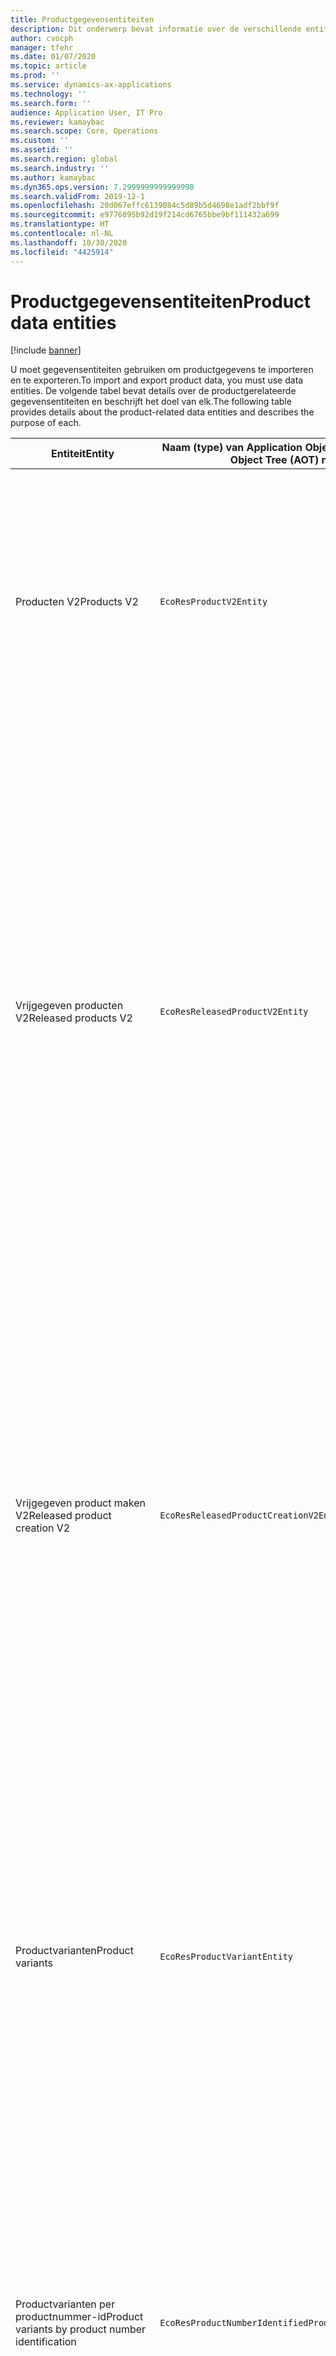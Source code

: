 ```yaml
---
title: Productgegevensentiteiten
description: Dit onderwerp bevat informatie over de verschillende entiteiten die kunnen worden gebruikt voor het importeren en exporteren van productgegevens.
author: cvocph
manager: tfehr
ms.date: 01/07/2020
ms.topic: article
ms.prod: ''
ms.service: dynamics-ax-applications
ms.technology: ''
ms.search.form: ''
audience: Application User, IT Pro
ms.reviewer: kamaybac
ms.search.scope: Core, Operations
ms.custom: ''
ms.assetid: ''
ms.search.region: global
ms.search.industry: ''
ms.author: kamaybac
ms.dyn365.ops.version: 7.2999999999999998
ms.search.validFrom: 2019-12-1
ms.openlocfilehash: 20d067effc6139084c5d89b5d4698e1adf2bbf9f
ms.sourcegitcommit: e9776095b92d19f214cd6765bbe9bf111432a699
ms.translationtype: HT
ms.contentlocale: nl-NL
ms.lasthandoff: 10/30/2020
ms.locfileid: "4425914"
---
```

# <a name="product-data-entities"></a><span data-ttu-id="8e483-103">Productgegevensentiteiten</span><span class="sxs-lookup"><span data-stu-id="8e483-103">Product data entities</span></span>

[!include [banner](../includes/banner.md)]

<span data-ttu-id="8e483-104">U moet gegevensentiteiten gebruiken om productgegevens te importeren en te exporteren.</span><span class="sxs-lookup"><span data-stu-id="8e483-104">To import and export product data, you must use data entities.</span></span> <span data-ttu-id="8e483-105">De volgende tabel bevat details over de productgerelateerde gegevensentiteiten en beschrijft het doel van elk.</span><span class="sxs-lookup"><span data-stu-id="8e483-105">The following table provides details about the product-related data entities and describes the purpose of each.</span></span>

| <span data-ttu-id="8e483-106">Entiteit</span><span class="sxs-lookup"><span data-stu-id="8e483-106">Entity</span></span> | <span data-ttu-id="8e483-107">Naam (type) van Application Object Tree (AOT)</span><span class="sxs-lookup"><span data-stu-id="8e483-107">Application Object Tree (AOT) name (type)</span></span> | <span data-ttu-id="8e483-108">Opmerkingen</span><span class="sxs-lookup"><span data-stu-id="8e483-108">Notes</span></span> |
|--------|-------------------------------------------|-------|
| <span data-ttu-id="8e483-109">Producten V2</span><span class="sxs-lookup"><span data-stu-id="8e483-109">Products V2</span></span> | `EcoResProductV2Entity` | <span data-ttu-id="8e483-110">Deze entiteit wordt gebruikt voor het importeren en exporteren van gedeelde producten, zowel afzonderlijke producten als productmodellen.</span><span class="sxs-lookup"><span data-stu-id="8e483-110">This entity is used to import and export shared products-distinct products and product masters.</span></span> <span data-ttu-id="8e483-111">Updates worden ondersteund.</span><span class="sxs-lookup"><span data-stu-id="8e483-111">It allows for updates.</span></span> <span data-ttu-id="8e483-112">De entiteit biedt geen ondersteuning voor op sets gebaseerde SQL-bewerkingen.</span><span class="sxs-lookup"><span data-stu-id="8e483-112">It doesn't support set-based SQL operations.</span></span> <span data-ttu-id="8e483-113">De entiteit is wel geschikt voor Open Data Protocol (OData).</span><span class="sxs-lookup"><span data-stu-id="8e483-113">It's enabled for Open Data Protocol (OData).</span></span> |
| <span data-ttu-id="8e483-114">Vrijgegeven producten V2</span><span class="sxs-lookup"><span data-stu-id="8e483-114">Released products V2</span></span> | `EcoResReleasedProductV2Entity` | <span data-ttu-id="8e483-115">Deze entiteit wordt gebruikt voor het importeren en exporteren van uitgebrachte producten, zowel afzonderlijke producten als productmodellen.</span><span class="sxs-lookup"><span data-stu-id="8e483-115">This entity is used to import and export released products-distinct products and product masters.</span></span> <span data-ttu-id="8e483-116">Updates worden ondersteund.</span><span class="sxs-lookup"><span data-stu-id="8e483-116">It allows for updates.</span></span> <span data-ttu-id="8e483-117">Het gedeelde product moet al zijn gemaakt.</span><span class="sxs-lookup"><span data-stu-id="8e483-117">It requires that the shared product already be created.</span></span> <span data-ttu-id="8e483-118">Wanneer een nieuw vrijgegeven product wordt geïmporteerd, vindt een vrijgave van het gedeelde product plaats.</span><span class="sxs-lookup"><span data-stu-id="8e483-118">When a new released product is imported, a release of the shared product occurs.</span></span> <span data-ttu-id="8e483-119">Er zijn ook afzonderlijke entiteiten die kunnen worden gebruikt voor het importeren en exporteren van vrijgegeven productmodellen en vrijgegeven verschillende varianten.</span><span class="sxs-lookup"><span data-stu-id="8e483-119">There are also separate entities that can be used to import and export released product masters and released distinct variants.</span></span> <span data-ttu-id="8e483-120">Deze entiteit biedt geen ondersteuning voor op sets gebaseerde SQL-bewerkingen of verwijderbewerkingen.</span><span class="sxs-lookup"><span data-stu-id="8e483-120">This entity doesn't support set-based SQL operations or delete operations.</span></span> <span data-ttu-id="8e483-121">De entiteit is wel geschikt voor OData.</span><span class="sxs-lookup"><span data-stu-id="8e483-121">It's enabled for OData.</span></span> |
| <span data-ttu-id="8e483-122">Vrijgegeven product maken V2</span><span class="sxs-lookup"><span data-stu-id="8e483-122">Released product creation V2</span></span> | `EcoResReleasedProductCreationV2Entity` | <span data-ttu-id="8e483-123">Deze entiteit wordt gebruikt om gedeelde producten en vrijgegeven producten in één stap te importeren.</span><span class="sxs-lookup"><span data-stu-id="8e483-123">This entity is used to import shared products and released products in one step.</span></span> <span data-ttu-id="8e483-124">Hoewel exporteren wordt ondersteund, wordt dat gebruik niet aanbevolen, omdat het doel van de entiteit het maken van een product is.</span><span class="sxs-lookup"><span data-stu-id="8e483-124">Although it supports exports, that use isn't recommended, because the purpose of the entity is product creation.</span></span> <span data-ttu-id="8e483-125">Updates worden niet ondersteund.</span><span class="sxs-lookup"><span data-stu-id="8e483-125">It doesn't support updates.</span></span> <span data-ttu-id="8e483-126">Een beperkt aantal velden (velden die beschikbaar zijn in het dialoogvenster voor het maken van producten) wordt ondersteund.</span><span class="sxs-lookup"><span data-stu-id="8e483-126">It supports a limited set of fields (fields that are available in the product creation dialog box).</span></span> <span data-ttu-id="8e483-127">De entiteit biedt geen ondersteuning voor op sets gebaseerde SQL-bewerkingen.</span><span class="sxs-lookup"><span data-stu-id="8e483-127">It doesn't support set-based SQL operations.</span></span> <span data-ttu-id="8e483-128">Deze entiteit wordt niet weergegeven via OData.</span><span class="sxs-lookup"><span data-stu-id="8e483-128">It isn't exposed through OData.</span></span> |
| <span data-ttu-id="8e483-129">Productvarianten</span><span class="sxs-lookup"><span data-stu-id="8e483-129">Product variants</span></span> | `EcoResProductVariantEntity` | <span data-ttu-id="8e483-130">Deze entiteit wordt gebruikt voor het importeren en exporteren van gedeelde productvarianten.</span><span class="sxs-lookup"><span data-stu-id="8e483-130">This entity is used to import and export shared product variants.</span></span> <span data-ttu-id="8e483-131">Updates worden ondersteund.</span><span class="sxs-lookup"><span data-stu-id="8e483-131">It allows for updates.</span></span> <span data-ttu-id="8e483-132">Hiervoor moeten dimensiewaarden al zijn gemaakt.</span><span class="sxs-lookup"><span data-stu-id="8e483-132">It requires that dimension values already be created.</span></span> <span data-ttu-id="8e483-133">De integratiesleutel is het productmodel plus productdimensies.</span><span class="sxs-lookup"><span data-stu-id="8e483-133">The integration key is the product master plus product dimensions.</span></span> <span data-ttu-id="8e483-134">Deze entiteit biedt geen ondersteuning voor op sets gebaseerde SQL-bewerkingen.</span><span class="sxs-lookup"><span data-stu-id="8e483-134">This entity doesn't support set-based SQL operations.</span></span> <span data-ttu-id="8e483-135">De entiteit is wel geschikt voor OData.</span><span class="sxs-lookup"><span data-stu-id="8e483-135">It's enabled for OData.</span></span> <span data-ttu-id="8e483-136">De entiteit ondersteunt verwijderbewerkingen.</span><span class="sxs-lookup"><span data-stu-id="8e483-136">It supports delete operations.</span></span> <span data-ttu-id="8e483-137">De entiteit kan niet worden uitgebreid door nieuwe productdimensies toe te voegen.</span><span class="sxs-lookup"><span data-stu-id="8e483-137">It can't be extended through the addition of new product dimensions.</span></span> |
| <span data-ttu-id="8e483-138">Productvarianten per productnummer-id</span><span class="sxs-lookup"><span data-stu-id="8e483-138">Product variants by product number identification</span></span> | `EcoResProductNumberIdentifiedProductVariantEntity` | <span data-ttu-id="8e483-139">Deze entiteit wordt gebruikt voor het importeren en exporteren van gedeelde productvarianten.</span><span class="sxs-lookup"><span data-stu-id="8e483-139">This entity is used to import and export shared product variants.</span></span> <span data-ttu-id="8e483-140">Updates worden ondersteund.</span><span class="sxs-lookup"><span data-stu-id="8e483-140">It allows for updates.</span></span> <span data-ttu-id="8e483-141">Hiervoor moeten dimensiewaarden al zijn gemaakt.</span><span class="sxs-lookup"><span data-stu-id="8e483-141">It requires that dimension values already be created.</span></span> <span data-ttu-id="8e483-142">De integratiesleutel is het productnummer (terwijl de integratiesleutel voor de entiteit **Productvarianten** het productmodel plus productdimensies is).</span><span class="sxs-lookup"><span data-stu-id="8e483-142">The integration key is the product number (whereas the integration key for the **Product variants** entity is the product master plus product dimensions).</span></span> |
| <span data-ttu-id="8e483-143">Vrijgegeven productvarianten</span><span class="sxs-lookup"><span data-stu-id="8e483-143">Released product variants</span></span> | `EcoResReleasedProductVariantEntity` | <span data-ttu-id="8e483-144">Deze entiteit wordt gebruikt voor het importeren en exporteren van vrijgegeven productvarianten.</span><span class="sxs-lookup"><span data-stu-id="8e483-144">This entity is used to import and export released product variants.</span></span> <span data-ttu-id="8e483-145">Updates worden ondersteund.</span><span class="sxs-lookup"><span data-stu-id="8e483-145">It allows for updates.</span></span> <span data-ttu-id="8e483-146">Gedeelde productvarianten moeten al zijn gemaakt.</span><span class="sxs-lookup"><span data-stu-id="8e483-146">It requires that shared product variants already be created.</span></span> <span data-ttu-id="8e483-147">Wanneer een nieuw vrijgegeven productvariant wordt geïmporteerd, vindt een vrijgave van de gedeelde productvariant plaats.</span><span class="sxs-lookup"><span data-stu-id="8e483-147">When a new released product variant is imported, a release of the shared product variant occurs.</span></span> <span data-ttu-id="8e483-148">Deze entiteit biedt geen ondersteuning voor op sets gebaseerde SQL-bewerkingen.</span><span class="sxs-lookup"><span data-stu-id="8e483-148">This entity doesn't support set-based SQL operations.</span></span> <span data-ttu-id="8e483-149">De entiteit is wel geschikt voor OData.</span><span class="sxs-lookup"><span data-stu-id="8e483-149">It's enabled for OData.</span></span> <span data-ttu-id="8e483-150">Hoewel verwijderbewerkingen worden ondersteund, resulteren deze momenteel in gegevensbeschadiging vanwege een bug in het huidige platform.</span><span class="sxs-lookup"><span data-stu-id="8e483-150">Although it supports delete operations, that use currently causes data corruption because of a bug in the current platform.</span></span> <span data-ttu-id="8e483-151">Deze entiteit kan niet worden uitgebreid door nieuwe productdimensies toe te voegen.</span><span class="sxs-lookup"><span data-stu-id="8e483-151">This entity can't be extended through the addition of new product dimensions.</span></span> |
| <span data-ttu-id="8e483-152">Vrijgegeven productvarianten per productnummer-id</span><span class="sxs-lookup"><span data-stu-id="8e483-152">Released product variants by product number identification</span></span> | `EcoResProductNumberIdentifiedReleasedProductVariantEntity` | <span data-ttu-id="8e483-153">Deze entiteit lijkt op de entiteit **Vrijgegeven productvarianten**, maar de integratiesleutel is het productnummer in plaats van het productmodel plus productdimensies.</span><span class="sxs-lookup"><span data-stu-id="8e483-153">This entity resembles the **Released product variants** entity, but the integration key is the product number instead of the product master plus product dimensions.</span></span> <span data-ttu-id="8e483-154">De entiteit kan worden uitgebreid door nieuwe productdimensies toe te voegen.</span><span class="sxs-lookup"><span data-stu-id="8e483-154">It can be extended through the addition of new product dimensions.</span></span> |
| <span data-ttu-id="8e483-155">Verkoopbare vrijgegeven producten</span><span class="sxs-lookup"><span data-stu-id="8e483-155">Sellable released products</span></span> | `EcoResSellableReleasedProductEntity` | <span data-ttu-id="8e483-156">Deze entiteit wordt gebruikt om alleen verkoopbare producten te exporteren.</span><span class="sxs-lookup"><span data-stu-id="8e483-156">This entity is used to export only sellable products.</span></span> <span data-ttu-id="8e483-157">Verkoopbare producten zijn producten die de informatie bevatten die ze nodig hebben om te kunnen worden gebruikt in een verkooporder.</span><span class="sxs-lookup"><span data-stu-id="8e483-157">Sellable products are products that have the information that they require in order to be used in a sales order.</span></span> <span data-ttu-id="8e483-158">Dezelfde regels zijn van toepassing wanneer een product wordt gevalideerd met de functie **Valideren** op de pagina **Vrijgegeven producten**.</span><span class="sxs-lookup"><span data-stu-id="8e483-158">The same rules apply when a product is validated by using the **Validate** function on the **Released products** page.</span></span> |
| <span data-ttu-id="8e483-159">Vrijgegeven verschillende producten V2</span><span class="sxs-lookup"><span data-stu-id="8e483-159">Released Distinct products V2</span></span> | `EcoResDistinctProductV2Entity` | <span data-ttu-id="8e483-160">Deze entiteit wordt gebruikt om verschillende producten te exporteren.</span><span class="sxs-lookup"><span data-stu-id="8e483-160">This entity is used to export distinct products.</span></span> <span data-ttu-id="8e483-161">Deze verschillende producten kunnen, producten, subtypeproducten en productvarianten zijn.</span><span class="sxs-lookup"><span data-stu-id="8e483-161">Those distinct products can be products, subtype products, and product variants.</span></span> |
| <span data-ttu-id="8e483-162">Vrijgegeven productmodellen V2</span><span class="sxs-lookup"><span data-stu-id="8e483-162">Released products masters V2</span></span> | `EcoResProductMasterV2Entity` | <span data-ttu-id="8e483-163">Deze entiteit wordt gebruikt voor het importeren en exporteren van productmodellen.</span><span class="sxs-lookup"><span data-stu-id="8e483-163">This entity is used to import and export product masters.</span></span> <span data-ttu-id="8e483-164">De entiteit is niet geschikt voor gegevensbeheer.</span><span class="sxs-lookup"><span data-stu-id="8e483-164">It isn't enabled for data management.</span></span> |
| <span data-ttu-id="8e483-165">Artikel - streepjescode</span><span class="sxs-lookup"><span data-stu-id="8e483-165">Item - barcode</span></span> | `EcoResProductBarcodeEntityV3` | <span data-ttu-id="8e483-166">Deze entiteit wordt gebruikt om producten en streepjescodes te exporteren.</span><span class="sxs-lookup"><span data-stu-id="8e483-166">This entity is used to export products and bar codes.</span></span> <span data-ttu-id="8e483-167">Deze entiteit staat het bijhouden van wijzigingen, updates of verwijderingen niet toe.</span><span class="sxs-lookup"><span data-stu-id="8e483-167">This entity doesn't allow change tracking, updates, or deletes.</span></span> <span data-ttu-id="8e483-168">Als u wijzigingen wilt bijhouden, updates of verwijderingen voor streepjescodes wilt gebruiken, gebruikt u de entiteit **Koppeling artikel - streepjescode**.</span><span class="sxs-lookup"><span data-stu-id="8e483-168">To use change tracking, updates, or deletes on barcodes, use the **Item - barcode association** entity.</span></span> |
| <span data-ttu-id="8e483-169">Koppeling artikel - streepjescode</span><span class="sxs-lookup"><span data-stu-id="8e483-169">Item - barcode association</span></span> | `EcoResProductBarcodeAssociationEntity` | <span data-ttu-id="8e483-170">Deze entiteit wordt gebruikt om producten en streepjescodes te exporteren.</span><span class="sxs-lookup"><span data-stu-id="8e483-170">This entity is used to export products and bar codes.</span></span> <span data-ttu-id="8e483-171">Hiermee zijn het bijhouden van wijzigingen, updates en verwijderingen toegestaan.</span><span class="sxs-lookup"><span data-stu-id="8e483-171">It allows change tracking, updates, and deletes.</span></span> <span data-ttu-id="8e483-172">Als u de entiteit wilt gebruiken, moet de functie *Verbeteringen artikel - streepjescode* zijn ingeschakeld in [Functiebeheer](../../fin-ops-core/fin-ops/get-started/feature-management/feature-management-overview.md).</span><span class="sxs-lookup"><span data-stu-id="8e483-172">To use the entity, the feature *Item - barcode improvements* must be enabled in [feature management](../../fin-ops-core/fin-ops/get-started/feature-management/feature-management-overview.md).</span></span> <span data-ttu-id="8e483-173">De entiteitssleutel is `AssociationID`, waarmee de koppeling tussen de streepjes code en het product wordt gemaakt.</span><span class="sxs-lookup"><span data-stu-id="8e483-173">Its entity key is `AssociationID`, which creates the association between the barcode and the product.</span></span> <span data-ttu-id="8e483-174">Als u ondersteuning voor deze sleutel wilt toevoegen, wordt de tabel `InventitemBarcodeAssociation` gevuld voor bestaande gegevens voor artikelstreepjescodes wanneer u de functie inschakelt.</span><span class="sxs-lookup"><span data-stu-id="8e483-174">To add support for this key, the table `InventitemBarcodeAssociation` will be populated for existing item barcode data when you turn on the feature.</span></span> <span data-ttu-id="8e483-175">De tabel wordt gevuld met een batchtaak en als de streepjescodetabel een groot aantal records bevat, kan het lang duren voordat de batchtaak wordt uitgevoerd.</span><span class="sxs-lookup"><span data-stu-id="8e483-175">The table is populated using a batch job and if your barcode table has a large number of records, it could take significant time to run the batch job.</span></span> <span data-ttu-id="8e483-176">Het is daarom raadzaam om de functie in te schakelen (en dus de batchtaak uit te voeren) op een tijdstip dat aansluit bij uw bedrijfsplanning.</span><span class="sxs-lookup"><span data-stu-id="8e483-176">Therefore, we recommend that you plan to enable the feature (and therefore run the batch job) at a time that fits your business schedule.</span></span> |
| <span data-ttu-id="8e483-177">Statussen van productlevenscyclus</span><span class="sxs-lookup"><span data-stu-id="8e483-177">Product lifecycle states</span></span> | `EcoResProductLifecycleSateEntity` | <span data-ttu-id="8e483-178">Deze entiteit wordt gebruikt voor het importeren en exporteren van de verschillende levenscyclusstatussen die kunnen worden toegewezen aan een product.</span><span class="sxs-lookup"><span data-stu-id="8e483-178">This entity is used to import and export the different product lifecycle states that can be assigned to a product.</span></span> |

> [!NOTE]
> <span data-ttu-id="8e483-179">U kunt de gegevensentiteit **Vrijgegeven producten V2** alleen gebruiken om producten in het systeem te importeren als het gedeelde product al is gemaakt.</span><span class="sxs-lookup"><span data-stu-id="8e483-179">You can use the **Released Products V2** data entity to import products into the system only if the shared product has already been created.</span></span> <span data-ttu-id="8e483-180">Anders moet u de gegevensentiteit **Product maken** gebruiken om producten in het systeem te importeren.</span><span class="sxs-lookup"><span data-stu-id="8e483-180">Otherwise, to import products into the system, you must use the **Product creation** data entity.</span></span>
